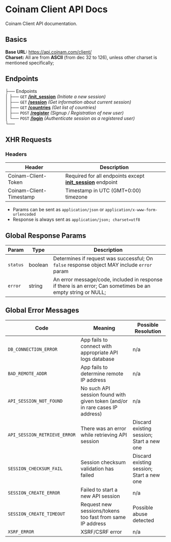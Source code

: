 # Coinam Client API Docs

Coinam Client API documentation.

## Basics

**Base URL:** https://api.coinam.com/client/  
**Charset:** All are from **ASCII** (from dec 32 to 126), unless other charset is mentioned specifically;  


## Endpoints

├── Endpoints  
│   ├── `GET` [**/init_session**](endpoints/INIT_SESSION.md#get-init_session) *(Initiate a new session)*  
│   ├── `GET` [**/session**](endpoints/SESSION.md) *(Get information about current session)*  
│   ├── `GET` [**/countries**](endpoints/COUNTRIES.md) *(Get list of countries)*  
│   ├── `POST` [**/register**](endpoints/REGISTER.md) *(Signup / Registration of new user)*  
│   └── `POST` [**/login**](endpoints/LOGIN.md) *(Authenticate session as a registered user)*  
└── 

## XHR Requests

### Headers

Header | Description
--- | ---
Coinam-Client-Token | Required for all endpoints except [**init_session**](endpoints/INIT_SESSION.md#get-init_session) endpoint
Coinam-Client-Timestamp | Timestamp in UTC (GMT+0:00) timezone

* Params can be sent as `application/json` or `application/x-www-form-urlencoded`
* Response is always sent as `application/json; charset=utf8`

## Global Response Params

Param | Type | Description
--- | --- | ---
`status` | boolean | Determines if request was successful; On `false` response object MAY include `error` param
`error` | string | An error message/code, included in response if there is an error; Can sometimes be an empty string or NULL;

## Global Error Messages

Code | Meaning | Possible Resolution
--- | --- | ---
`DB_CONNECTION_ERROR` | App fails to connect with appropriate API logs database | n/a
`BAD_REMOTE_ADDR` | App fails to determine remote IP address | n/a
`API_SESSION_NOT_FOUND` | No such API session found with given token (and/or in rare cases IP address) | n/a
`API_SESSION_RETRIEVE_ERROR` | There was an error while retrieving API session | Discard existing session; Start  a new one
`SESSION_CHECKSUM_FAIL` | Session checksum validation has failed | Discard existing session; Start a new one
`SESSION_CREATE_ERROR` | Failed to start a new API session | n/a
`SESSION_CREATE_TIMEOUT` | Request new sessions/tokens too fast from same IP address | Possible abuse detected
`XSRF_ERROR` | XSRF/CSRF error | n/a